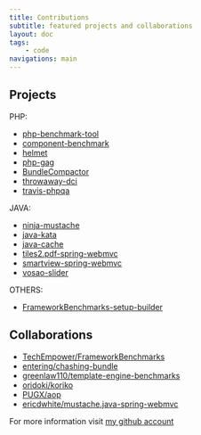```yaml
---
title: Contributions
subtitle: featured projects and collaborations
layout: doc
tags:
    - code
navigations: main
---
```


Projects
----

PHP:

* [php-benchmark-tool](https://github.com/kpacha/php-benchmark-tool)
* [component-benchmark](https://github.com/kpacha/component-benchmark)
* [helmet](https://github.com/kpacha/helmet)
* [php-gag](https://github.com/kpacha/php-gag)
* [BundleCompactor](https://github.com/kpacha/BundleCompactor)
* [throwaway-dci](https://github.com/kpacha/throwaway-dci)
* [travis-phpqa](https://github.com/kpacha/travis-phpqa)

JAVA:

* [ninja-mustache](http://kpacha.github.io/ninja-mustache/)
* [java-kata](http://kpacha.github.io/java-kata/)
* [java-cache](https://github.com/kpacha/java-cache)
* [tiles2.pdf-spring-webmvc](https://github.com/kpacha/tiles2.pdf-spring-webmvc)
* [smartview-spring-webmvc](https://github.com/kpacha/smartview-spring-webmvc)
* [vosao-slider](https://github.com/kpacha/vosao-slider)

OTHERS:

* [FrameworkBenchmarks-setup-builder](http://kpacha.github.io/FrameworkBenchmarks-setup-builder/)

Collaborations
----

* [TechEmpower/FrameworkBenchmarks](https://github.com/kpacha/FrameworkBenchmarks)
* [entering/chashing-bundle](https://github.com/kpacha/chashing-bundle)
* [greenlaw110/template-engine-benchmarks](https://github.com/kpacha/template-engine-benchmarks)
* [oridoki/koriko](https://github.com/kpacha/koriko)
* [PUGX/aop](https://github.com/kpacha/aop)
* [ericdwhite/mustache.java-spring-webmvc](https://github.com/kpacha/mustache.java-spring-webmvc)

For more information visit [my github account](http://github.com/kpacha)
